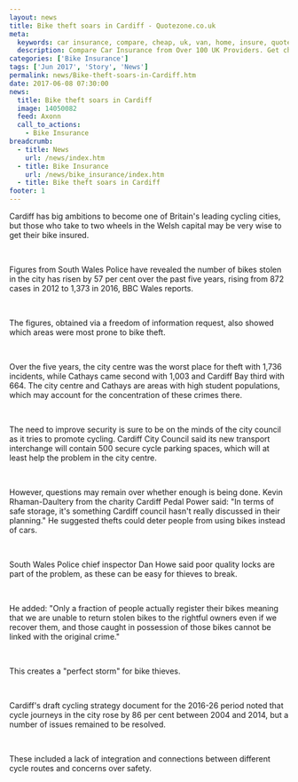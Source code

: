 ```yaml
---
layout: news
title: Bike theft soars in Cardiff - Quotezone.co.uk
meta:
  keywords: car insurance, compare, cheap, uk, van, home, insure, quotes, online, comparison, bike, loans, life
  description: Compare Car Insurance from Over 100 UK Providers. Get cheap quotes online now using our fast, free, secure comparison site
categories: ['Bike Insurance']
tags: ['Jun 2017', 'Story', 'News']
permalink: news/Bike-theft-soars-in-Cardiff.htm
date: 2017-06-08 07:30:00
news:
  title: Bike theft soars in Cardiff
  image: 14050082
  feed: Axonn
  call_to_actions:
    - Bike Insurance
breadcrumb:
  - title: News
    url: /news/index.htm
  - title: Bike Insurance
    url: /news/bike_insurance/index.htm
  - title: Bike theft soars in Cardiff
footer: 1
---
```


Cardiff has big ambitions to become one of Britain&#39;s leading cycling cities, but those who take to two wheels in the Welsh capital may be very wise to get their bike insured.

&nbsp;

Figures from South Wales Police have revealed the number of bikes stolen in the city has risen by 57 per cent over the past five years, rising from 872 cases in 2012 to 1,373 in 2016, BBC Wales reports.&nbsp;

&nbsp;

The figures, obtained via a freedom of information request, also showed which areas were most prone to bike theft.

&nbsp;

Over the five years, the city centre was the worst place for theft with 1,736 incidents, while Cathays came second with 1,003 and Cardiff Bay third with 664. The city centre and Cathays are areas with high student populations, which may account for the concentration of these crimes there.&nbsp;

&nbsp;

The need to improve security is sure to be on the minds of the city council as it tries to promote cycling. Cardiff City Council said its new transport interchange will contain 500 secure cycle parking spaces, which will at least help the problem in the city centre.&nbsp;

&nbsp;

However, questions may remain over whether enough is being done. Kevin Rhaman-Daultery from the charity Cardiff Pedal Power said: &quot;In terms of safe storage, it&#39;s something Cardiff council hasn&#39;t really discussed in their planning.&quot; He suggested thefts could deter people from using bikes instead of cars.

&nbsp;

South Wales Police chief inspector Dan Howe said poor quality locks are part of the problem, as these can be easy for thieves to break.

&nbsp;

He added: &quot;Only a fraction of people actually register their bikes meaning that we are unable to return stolen bikes to the rightful owners even if we recover them, and those caught in possession of those bikes cannot be linked with the original crime.&quot;

&nbsp;

This creates a &quot;perfect storm&quot; for bike thieves.&nbsp;

&nbsp;

Cardiff&#39;s draft cycling strategy document for the 2016-26 period noted that cycle journeys in the city rose by 86 per cent between 2004 and 2014, but a number of issues remained to be resolved.

&nbsp;

These included a lack of integration and connections between different cycle routes and concerns over safety.

&nbsp;
